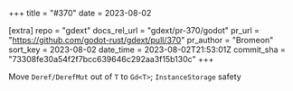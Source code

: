 +++
title = "#370"
date = 2023-08-02

[extra]
repo = "gdext"
docs_rel_url = "gdext/pr-370/godot"
pr_url = "https://github.com/godot-rust/gdext/pull/370"
pr_author = "Bromeon"
sort_key = 2023-08-02
date_time = 2023-08-02T21:53:01Z
commit_sha = "73308fe30a54f2f7bcc639646c292aa3f15b130c"
+++

Move `Deref/DerefMut` out of `T` to `Gd<T>`; `InstanceStorage` safety
